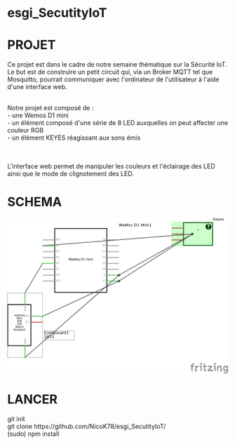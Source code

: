 # esgi_SecutityIoT

<h1>PROJET</h1>
Ce projet est dans le cadre de notre semaine thématique sur la Sécurité IoT. <br>
Le but est de construire un petit circuit qui, via un Broker MQTT tel que Mosquitto, pourrait communiquer avec l'ordinateur de l'utilisateur à l'aide d'une interface web. <br><br>

Notre projet est composé de :
<br><t>- une Wemos D1 mini
<br><t>- un élément composé d'une série de 8 LED auxquelles on peut affecter une couleur RGB
<br><t>- un élément KEYES réagissant aux sons émis
  
<br><br>
L'interface web permet de manipuler les couleurs et l'éclairage des LED ainsi que le mode de clignotement des LED.


<h1>SCHEMA</h1>
<img src="SketchTPIoT.png">

<h1>LANCER</h1>
git init<br>
git clone https://github.com/NicoK78/esgi_SecutityIoT/<br>
(sudo) npm install<br>

<br><br><br><br>
